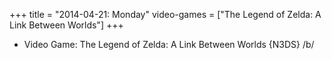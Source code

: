 +++
title = "2014-04-21: Monday"
video-games = ["The Legend of Zelda: A Link Between Worlds"]
+++


* Video Game: The Legend of Zelda: A Link Between Worlds {N3DS} /b/